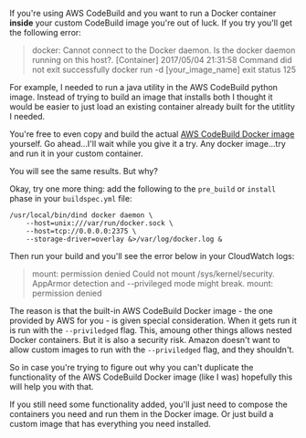 If you're using AWS CodeBuild and you want to run a Docker container **inside** your custom CodeBuild image you're out of luck. If you try you'll get the following error:

> docker: Cannot connect to the Docker daemon. Is the docker daemon running on this host?.
> [Container] 2017/05/04 21:31:58 Command did not exit successfully docker run -d [your_image_name] exit status 125

For example, I needed to run a java utility in the AWS CodeBuild python image. Instead of trying to build an image that installs both I thought it would be easier to just load an existing container already built for the utitlity I needed. 

You're free to even copy and build the actual [AWS CodeBuild Docker image](https://github.com/aws/aws-codebuild-docker-images/tree/master/ubuntu/docker/1.12.1) yourself. Go ahead...I'll wait while you give it a try. Any docker image...try and run it in your custom container.

You will see the same results. But why?

Okay, try one more thing: add the following to the `pre_build` or `install` phase in your `buildspec.yml` file:

    /usr/local/bin/dind docker daemon \
    	--host=unix:///var/run/docker.sock \
    	--host=tcp://0.0.0.0:2375 \
    	--storage-driver=overlay &>/var/log/docker.log &
    
Then run your build and you'll see the error below in your CloudWatch logs:

> mount: permission denied
> Could not mount /sys/kernel/security.
> AppArmor detection and --privileged mode might break.
> mount: permission denied

The reason is that the built-in AWS CodeBuild Docker image - the one provided by AWS for you - is given special consideration. When it gets run it is run with the `--priviledged` flag. This, amoung other things allows nested Docker containers. But it is also a security risk. Amazon doesn't want to allow custom images to run with the `--priviledged` flag, and they shouldn't. 

So in case you're trying to figure out why you can't duplicate the functionality of the AWS CodeBuild Docker image (like I was) hopefully this will help you with that. 

If you still need some functionality added, you'll just need to compose the containers you need and run them in the Docker image. Or just build a custom image that has everything you need installed.
